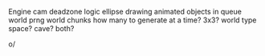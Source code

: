Engine
  cam deadzone logic
  ellipse drawing
  animated objects in queue
  world
    prng
    world chunks
      how many to generate at a time? 3x3?
    world type
      space? cave? both?

o/